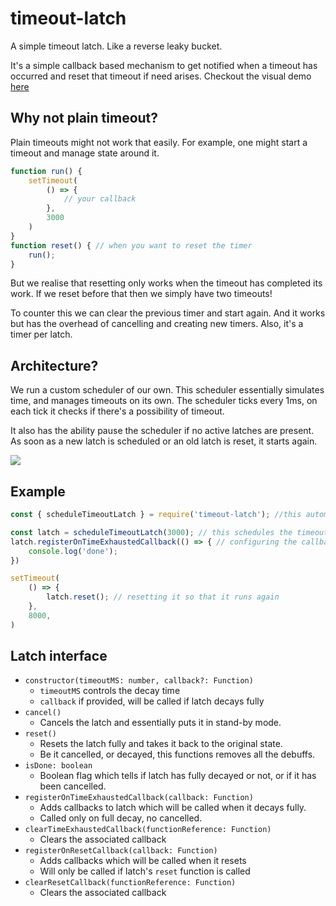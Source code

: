 # timeout-latch
A simple timeout latch. Like a reverse leaky bucket.

It's a simple callback based mechanism to get notified when a timeout has occurred and reset that timeout
if need arises.
Checkout the visual demo [here](https://observablehq.com/d/2531ae77ca3d9231)


## Why not plain timeout?
Plain timeouts might not work that easily. For example, one might start a timeout and manage state around it.
```js
function run() {
    setTimeout(
        () => {
            // your callback       
        },
        3000
    )
}
function reset() { // when you want to reset the timer
    run();
}
```
But we realise that resetting only works when the timeout has completed its work. If we reset before that
then we simply have two timeouts!

To counter this we can clear the previous timer and start again. And it works but has the overhead of cancelling and creating new timers. Also, it's a timer per latch.

## Architecture?
We run a custom scheduler of our own. This scheduler essentially simulates time, and manages timeouts on its own.
The scheduler ticks every 1ms, on each tick it checks if there's a possibility of timeout.

It also has the ability pause the scheduler if no active latches are present. As soon as a new latch is scheduled or an old latch is reset, it starts again.

![](https://i.imgur.com/LPtMdJn.png)

## Example
```js
const { scheduleTimeoutLatch } = require('timeout-latch'); //this automatically kickstarts the scheduler

const latch = scheduleTimeoutLatch(3000); // this schedules the timeout
latch.registerOnTimeExhaustedCallback(() => { // configuring the callback
    console.log('done');
})

setTimeout(
    () => {
        latch.reset(); // resetting it so that it runs again
    },
    8000,
)
```

## Latch interface
- `constructor(timeoutMS: number, callback?: Function)`
    - `timeoutMS` controls the decay time
    - `callback` if provided, will be called if latch decays fully
- `cancel()`
    - Cancels the latch and essentially puts it in stand-by mode.
- `reset()`
    - Resets the latch fully and takes it back to the original state.
    - Be it cancelled, or decayed, this functions removes all the debuffs.
- `isDone: boolean`
    - Boolean flag which tells if latch has fully decayed or not, or if it has been cancelled.
- `registerOnTimeExhaustedCallback(callback: Function)`
    - Adds callbacks to latch which will be called when it decays fully.
    - Called only on full decay, no cancelled.
- `clearTimeExhaustedCallback(functionReference: Function)`
    - Clears the associated callback
- `registerOnResetCallback(callback: Function)`
    - Adds callbacks which will be called when it resets
    - Will only be called if latch's `reset` function is called
- `clearResetCallback(functionReference: Function)`
    - Clears the associated callback
    
